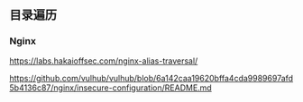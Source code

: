 ## 目录遍历

### Nginx

https://labs.hakaioffsec.com/nginx-alias-traversal/

https://github.com/vulhub/vulhub/blob/6a142caa19620bffa4cda9989697afd5b4136c87/nginx/insecure-configuration/README.md
